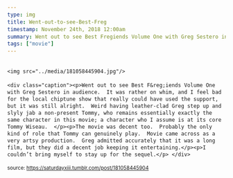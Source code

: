 ```yaml
---
type: img
title: Went-out-to-see-Best-Freg
timestamp: November 24th, 2018 12:00am
summary: Went out to see Best Fregiends Volume One with Greg Sestero in audience  It was rather on whim and I feel bad for the local chiptune show that realThe movie was decent too  Probably the only kind of role that Tommy can genuinely play  Movie came across as a very artsy production  Greg admitted I couldn’t bring myself to stay up for the sequelp 
tags: ["movie"]
---
```


                
                
                
                                                                                        <img src="../media/181058445904.jpg"/>
                                                                                          <div class="caption"><p>Went out to see Best F&reg;iends Volume One with Greg Sestero in audience.  It was rather on whim, and I feel bad for the local chiptune show that really could have used the support, but it was still alright.  Weird having leather-clad Greg step up and slyly jab a non-present Tommy, who remains essentially exactly the same character in this movie; a character who I assume is at its core Tommy Wiseau.  </p><p>The movie was decent too.  Probably the only kind of role that Tommy can genuinely play.  Movie came across as a very artsy production.  Greg admitted accurately that it was a long film, but they did a decent job keeping it entertaining.</p><p>I couldn’t bring myself to stay up for the sequel.</p> </div>
                                    
                
                
                
                
                                
<small>source: https://saturdayxiii.tumblr.com/post/181058445904</small>